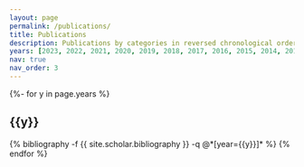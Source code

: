 ```yaml
---
layout: page
permalink: /publications/
title: Publications
description: Publications by categories in reversed chronological order.
years: [2023, 2022, 2021, 2020, 2019, 2018, 2017, 2016, 2015, 2014, 2013, 2012]
nav: true
nav_order: 3
---
```

<!-- _pages/publications.md -->
<div class="publications">

{%- for y in page.years %}
  <h2 class="year">{{y}}</h2>
  {% bibliography -f {{ site.scholar.bibliography }} -q @*[year={{y}}]* %}
{% endfor %}

</div>